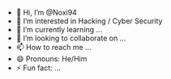 - 👋 Hi, I’m @Noxi94
- 👀 I’m interested in Hacking / Cyber Security
- 🌱 I’m currently learning ...
- 💞️ I’m looking to collaborate on ...
- 📫 How to reach me ...
- 😄 Pronouns: He/Him
- ⚡ Fun fact: ...

<!---
Noxi94/Noxi94 is a ✨ special ✨ repository because its `README.md` (this file) appears on your GitHub profile.
You can click the Preview link to take a look at your changes.
--->
